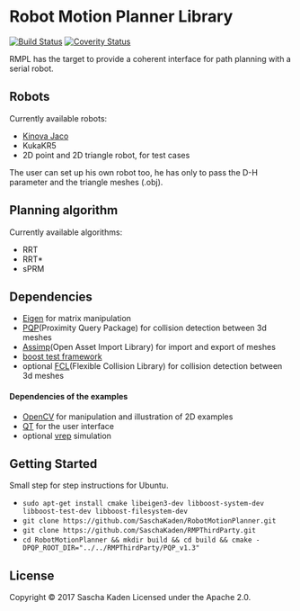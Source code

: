 # Robot Motion Planner Library

[![Build Status](https://travis-ci.org/SaschaKaden/RobotMotionPlanner.svg?branch=master)](https://travis-ci.org/SaschaKaden/RobotMotionPlanner)
[![Coverity Status](https://scan.coverity.com/projects/9839/badge.svg)](https://scan.coverity.com/projects/saschakaden-robotmotionplanner)

RMPL has the target to provide a coherent interface for path planning with a serial robot.

## Robots
Currently available robots:
* [Kinova Jaco](http://www.kinovarobotics.com/service-robotics/products/robot-arms/)
* KukaKR5
* 2D point and 2D triangle robot, for test cases

The user can set up his own robot too, he has only to pass the D-H parameter and the triangle meshes (.obj).


## Planning algorithm
Currently available algorithms:
* RRT
* RRT*
* sPRM


## Dependencies
* [Eigen](http://eigen.tuxfamily.org/index.php?title=Main_Page) for matrix manipulation 
* [PQP](http://gamma.cs.unc.edu/SSV/)(Proximity Query Package) for collision detection between 3d meshes
* [Assimp](http://www.assimp.org)(Open Asset Import Library) for import and export of meshes
* [boost test framework](http://www.boost.org/doc/libs/1_63_0/libs/test/doc/html/index.html)
* optional [FCL](https://github.com/flexible-collision-library/fcl)(Flexible Collision Library) for collision detection between 3d meshes

#### Dependencies of the examples
* [OpenCV](http://opencv.org/) for manipulation and illustration of 2D examples
* [QT](https://www.qt.io/) for the user interface
* optional [vrep](http://www.coppeliarobotics.com/) simulation


## Getting Started
Small step for step instructions for Ubuntu.

* `sudo apt-get install cmake libeigen3-dev libboost-system-dev libboost-test-dev libboost-filesystem-dev`
* `git clone https://github.com/SaschaKaden/RobotMotionPlanner.git`
* `git clone https://github.com/SaschaKaden/RMPThirdParty.git`
* `cd RobotMotionPlanner && mkdir build && cd build && cmake -DPQP_ROOT_DIR="../../RMPThirdParty/PQP_v1.3"`

## License
Copyright © 2017 Sascha Kaden
Licensed under the Apache 2.0.
